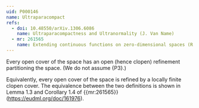 ```yaml
---
uid: P000146
name: Ultraparacompact
refs:
  - doi: 10.48550/arXiv.1306.6086
    name: Ultraparacompactness and Ultranormality (J. Van Name)
  - mr: 261565
    name: Extending continuous functions on zero-dimensional spaces (R. Ellis)
---
```


Every open cover of the space has an open (hence clopen) refinement partitioning the space. (We do not assume {P3}.)

Equivalently, every open cover of the space is refined by a locally finite clopen cover.  The equivalence between the two definitions is shown in Lemma 1.3 and Corollary 1.4 of {{mr:261565}} (<https://eudml.org/doc/161976>).
